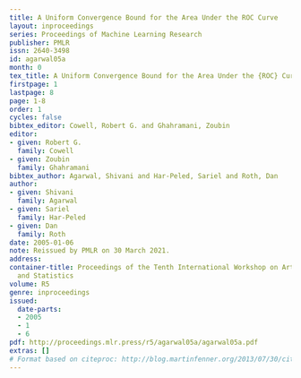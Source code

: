 ```yaml
---
title: A Uniform Convergence Bound for the Area Under the ROC Curve
layout: inproceedings
series: Proceedings of Machine Learning Research
publisher: PMLR
issn: 2640-3498
id: agarwal05a
month: 0
tex_title: A Uniform Convergence Bound for the Area Under the {ROC} Curve
firstpage: 1
lastpage: 8
page: 1-8
order: 1
cycles: false
bibtex_editor: Cowell, Robert G. and Ghahramani, Zoubin
editor:
- given: Robert G.
  family: Cowell
- given: Zoubin
  family: Ghahramani
bibtex_author: Agarwal, Shivani and Har-Peled, Sariel and Roth, Dan
author:
- given: Shivani
  family: Agarwal
- given: Sariel
  family: Har-Peled
- given: Dan
  family: Roth
date: 2005-01-06
note: Reissued by PMLR on 30 March 2021.
address:
container-title: Proceedings of the Tenth International Workshop on Artificial Intelligence
  and Statistics
volume: R5
genre: inproceedings
issued:
  date-parts:
  - 2005
  - 1
  - 6
pdf: http://proceedings.mlr.press/r5/agarwal05a/agarwal05a.pdf
extras: []
# Format based on citeproc: http://blog.martinfenner.org/2013/07/30/citeproc-yaml-for-bibliographies/
---
```

